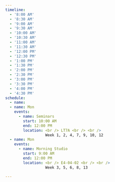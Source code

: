 ```yaml
---
timeline:
  - '8:00 AM'
  - '8:30 AM'
  - '9:00 AM'
  - '9:30 AM'
  - '10:00 AM'
  - '10:30 AM'
  - '11:00 AM'
  - '11:30 AM'
  - '12:00 PM'
  - '12:30 PM'
  - '1:00 PM'
  - '1:30 PM'
  - '2:00 PM'
  - '2:30 PM'
  - '3:00 PM'
  - '3:30 PM'
  - '4:00 PM'
  - '4:30 PM'
schedule:
  - name: 
  - name: Mon
    events:
      - name: Seminars
        start: 10:00 AM
        end: 12:00 PM 
        location: <br /> LT7A <br /> <br /> 
                  Week 1, 2, 4, 7, 9, 10, 12 
  - name: Mon
    events:
      - name: Morning Studio
        start: 9:00 AM
        end: 12:00 PM
        location: <br /> E4-04-02 <br /> <br /> 
                  Week 3, 5, 6, 8, 13 
 
---
```

